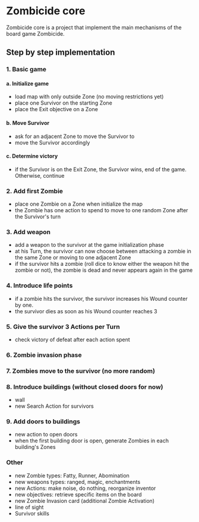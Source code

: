 # Zombicide core

Zombicide core is a project that implement the main mechanisms of the board game Zombicide.

## Step by step implementation

### 1. Basic game

#### a. Initialize game

- load map with only outside Zone (no moving restrictions yet)
- place one Survivor on the starting Zone
- place the Exit objective on a Zone

#### b. Move Survivor

- ask for an adjacent Zone to move the Survivor to
- move the Survivor accordingly

#### c. Determine victory

- if the Survivor is on the Exit Zone, the Survivor wins, end of the game. Otherwise, continue

### 2. Add first Zombie

- place one Zombie on a Zone when initialize the map
- the Zombie has one action to spend to move to one random Zone after the Survivor's turn

### 3. Add weapon

- add a weapon to the survivor at the game initialization phase
- at his Turn, the survivor can now choose between attacking a zombie in the same Zone or moving to one adjacent Zone
- if the survivor hits a zombie (roll dice to know either the weapon hit the zombie or not), the zombie is dead and never appears again in the game

### 4. Introduce life points

- if a zombie hits the survivor, the survivor increases his Wound counter by one. 
- the survivor dies as soon as his Wound counter reaches 3
 
### 5. Give the survivor 3 Actions per Turn

- check victory of defeat after each action spent

### 6. Zombie invasion phase

### 7. Zombies move to the survivor (no more random)

### 8. Introduce buildings (without closed doors for now)

- wall
- new Search Action for survivors

### 9. Add doors to buildings

- new action to open doors
- when the first building door is open, generate Zombies in each building's Zones

### Other

- new Zombie types: Fatty, Runner, Abomination
- new weapons types: ranged, magic, enchantments
- new Actions: make noise, do nothing, reorganize inventor
- new objectives: retrieve specific items on the board
- new Zombie Invasion card (additional Zombie Activation)
- line of sight
- Survivor skills
